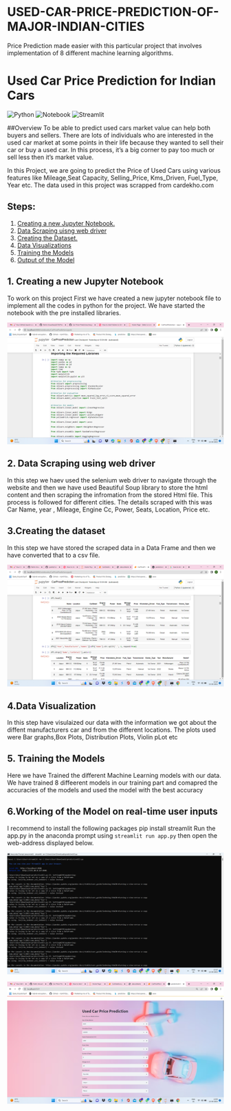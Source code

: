 # USED-CAR-PRICE-PREDICTION-OF-MAJOR-INDIAN-CITIES
Price Prediction made easier with this particular project that involves implementation of 8 different machine learning algorithms. 

# Used Car Price Prediction for Indian Cars 
![Python](https://img.shields.io/badge/Python-3.7-blue)
![Notebook](https://img.shields.io/badge/Notebook-Jupyter-orange)
![Streamlit](https://static.streamlit.io/badges/streamlit_badge_black_white.svg)

##Overview
To be able to predict used cars market value can help both buyers and sellers. There are lots of individuals who are interested in the used car market at some points in their life because they wanted to sell their car or buy a used car. In this process, it’s a big corner to pay too much or sell less then it’s market value.

In this Project, we are going to predict the Price of Used Cars using various features like Mileage,Seat Capacity, Selling_Price, Kms_Driven, Fuel_Type, Year etc. The data used in this project was scrapped from cardekho.com

## Steps:

1. [ Creating a new Jupyter Notebook. ](#step1)
2. [Data Scraping uisng web driver](#step2)
3. [Creating the Dataset.](#step3)
4. [Data Visualizations](#datasetvisualization)
5. [Training the Models](#TrainingModels)
6. [Output of the Model](#OutputModels)

<a name="step1"></a>

## 1. Creating a new Jupyter Notebook
To work on this project First we have created a new jupyter notebook file to implement all the codes in python for the project. We have started the notebook with the pre installed libraries.
<p align="center">
<img src="https://github.com/Rohit-choudhary8278/Predictive-Analytics/blob/main/Images/jupyter.png?raw=true" />
</p>

<a name="step2"></a>
## 2. Data Scraping using web driver
In this step we haev used the selenium web driver to navigate through the website and then we have used Beautiful Soup library to store the html content and then scraping the infromation from the stored Html file. This process is followed for different cities. The details scraped with this was Car Name, year , Mileage, Engine Cc, Power, Seats, Location, Price etc.

<a name="step3"></a>

## 3.Creating the dataset
In this step we have stored the scraped data in a Data Frame and then we have converted that to a csv file.

<p align="center">
<img src="https://github.com/Rohit-choudhary8278/Predictive-Analytics/blob/main/Images/Data.png?raw=true" />
</p>
<a name="datasetvisualization"></a>

## 4.Data Visualization
In this step have visulaized our data with the information we got about the diffent manufacturers car and from the different locations. The plots used were Bar graphs,Box Plots, Distribution Plots, Violin pLot etc

<a name="TrainingModels"></a>

## 5. Training the Models

Here we have Trained the different Machine Learning models with our data. We have trained 8 diffeerent models in our training part and comapred the accuracies of the models and used the model with the best accuracy

<a name="OutputModels"></a>

## 6.Working of the Model on real-time user inputs
I recommend to install the following packages 
pip install streamlit
Run the app.py in the anaconda prompt using `streamlit run app.py` then open the web-address displayed below.
<p align="center">
<img src="https://github.com/Rohit-choudhary8278/Predictive-Analytics/blob/main/Images/Streamlit.png?raw=true" />
</p>
<p align="center">
<img src="https://github.com/Rohit-choudhary8278/Predictive-Analytics/blob/main/Images/Output.png?raw=true" />
</p>
